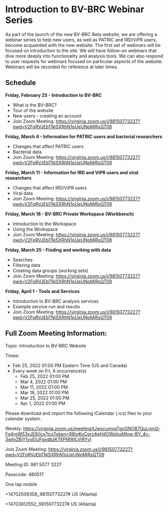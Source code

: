 # Introduction to BV-BRC Webinar Series

As part of the launch of the new BV-BRC Beta website, we are offering a webinar series to help new users, as well as PATRIC and IRD/ViPR users, become acquainted with the new website. The first set of webinars will be focused on introduction to the site. We will have follow-on webinars that dive more deeply into functionality and analysis tools. We can also respond to user requests for webinars focused on particular aspects of the website. Webinars will be recorded for reference at later times.

## Schedule

**Friday, February 25 - Introduction to BV-BRC**
* What is the BV-BRC?
* Tour of the website
* New users - creating an account
* Join Zoom Meeting: https://virginia.zoom.us/j/98150773227?pwd=V2FqRVJEbTNiSXRhN1pUeUNpMjRsQT09

**Friday, March 4 - Information for PATRIC users and bacterial researchers**
* Changes that affect PATRIC users
* Bacterial data
* Join Zoom Meeting: https://virginia.zoom.us/j/98150773227?pwd=V2FqRVJEbTNiSXRhN1pUeUNpMjRsQT09

**Friday, March 11 - Information for IRD and ViPR users and viral researchers**
* Changes that affect IRD/ViPR users
* Viral data
* Join Zoom Meeting: https://virginia.zoom.us/j/98150773227?pwd=V2FqRVJEbTNiSXRhN1pUeUNpMjRsQT09

**Friday, March 18 - BV-BRC Private Workspace (Workbench)** 
* Introduction to the Workspace
* Using the Workspace
* Join Zoom Meeting: https://virginia.zoom.us/j/98150773227?pwd=V2FqRVJEbTNiSXRhN1pUeUNpMjRsQT09

**Friday, March 25 - Finding and working with data**
* Searches 
* Filtering data
* Creating data groups (working sets)
* Join Zoom Meeting: https://virginia.zoom.us/j/98150773227?pwd=V2FqRVJEbTNiSXRhN1pUeUNpMjRsQT09

**Friday, April 1 - Tools and Services**
* Introduction to BV-BRC analysis services
* Example service run and results
* Join Zoom Meeting: https://virginia.zoom.us/j/98150773227?pwd=V2FqRVJEbTNiSXRhN1pUeUNpMjRsQT09


## Full Zoom Meeting Information:

Topic: Introduction to BV-BRC Website

Times: 
* Feb 25, 2022 01:00 PM Eastern Time (US and Canada)
* Every week on Fri, 6 occurrence(s)
  * Feb 25, 2022 01:00 PM
  * Mar 4, 2022 01:00 PM
  * Mar 11, 2022 01:00 PM
  * Mar 18, 2022 01:00 PM
  * Mar 25, 2022 01:00 PM
  * Apr 1, 2022 01:00 PM

Please download and import the following iCalendar (.ics) files to your calendar system.

Weekly: https://virginia.zoom.us/meeting/tJwscumvqTgoGNO87QuLnmQ-Fq4rgW53xJE8/ics?icsToken=98tyKuCgrz4qHdOWshuARow-BY_4c-3wtnZBjY1yxEjUFgxdbzK7EPMWILVIRYvI

Join Zoom Meeting: https://virginia.zoom.us/j/98150773227?pwd=V2FqRVJEbTNiSXRhN1pUeUNpMjRsQT09

Meeting ID: 981 5077 3227

Passcode: 480517

One tap mobile

+14702509358,,98150773227# US (Atlanta)

+14703812552,,98150773227# US (Atlanta)
